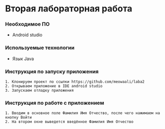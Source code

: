
# Вторая лабораторная работа




### Необходимое ПО

* Android studio

### Используемые технологии

* Язык Java
### Инструкция по запуску приложения

    1. Клонируем проект по ссылки https://github.com/meowaali/laba2
    2. Открываем приложение в IDE android studio
    3. Запускаем отладку приложения
    
### Инструкция по работе с приложением

    1. Вводим в основное поле Фамилия Имя Отчество, после чего нажимаем на кнопку Войти
    2. На втором окне выведется введённое Фамилия Имя Отчество
